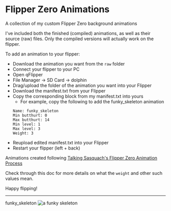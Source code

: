 # Flipper Zero Animations
A collection of my custom Flipper Zero background animations

I've included both the finished (compiled) animations, as well as their source (raw) files. Only the compiled versions will actually work on the flipper. 

To add an animation to your flipper:
* Download the animation you want from  the `raw` folder
* Connect your flipper to your PC
* Open qFlipper
* File Manager -> SD Card -> dolphin
* Drag/upload the folder of the animation you want into your Flipper
* Download the manifest.txt from your Flipper
* Copy the corresponding block from my manifest.txt into yours
  * For example, copy the following to add the funky_skeleton animation
  ```
  Name: funky_skeleton
  Min butthurt: 0
  Max butthurt: 14
  Min level: 1
  Max level: 3
  Weight: 3
  ```
* Reupload edited manifest.txt into your Flipper
* Restart your flipper (left + back) 

Animations created following [Talking Sasquach's Flipper Zero Animation Process](https://docs.google.com/document/d/e/2PACX-1vR_nZRakD6iwJVQS8Pf4y7Wm4klcucrC7EKVO8m_DQV63To7e-alqD0yaoO3sTygjcChfcRo80Hdeet/pub)

Check through this doc for more details on what the `weight` and other such values mean.

Happy flipping!

---

funky_skeleton
![a funky skeleton](https://i.imgur.com/CBipO7l.gif)
